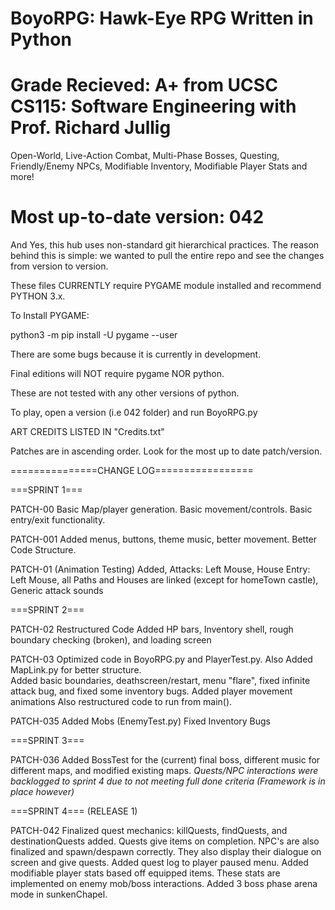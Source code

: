 # BoyoRPG: Hawk-Eye RPG Written in Python
# Grade Recieved: A+ from UCSC CS115: Software Engineering with Prof. Richard Jullig

Open-World, Live-Action Combat, Multi-Phase Bosses, Questing, Friendly/Enemy NPCs, Modifiable Inventory, Modifiable Player Stats and more! 

# Most up-to-date version: 042

And Yes, this hub uses non-standard git hierarchical practices. 
The reason behind this is simple: we wanted to pull the entire repo and see the changes from version to version. 

These files CURRENTLY require PYGAME module installed and recommend PYTHON 3.x. 

To Install PYGAME: 

python3 -m pip install -U pygame --user

There are some bugs because it is currently in development. 

Final editions will NOT require pygame NOR python. 

These are not tested with any other versions of python. 

To play, open a version (i.e 042 folder) and run BoyoRPG.py

ART CREDITS LISTED IN "Credits.txt"

Patches are in ascending order. Look for the most up to date patch/version. 

===============CHANGE LOG=================

===SPRINT 1===

PATCH-00
Basic Map/player generation. Basic movement/controls. Basic entry/exit functionality.

PATCH-001
Added menus, buttons, theme music, better movement. 
Better Code Structure.

PATCH-01 (Animation Testing) 
Added, Attacks: Left Mouse, House Entry: Left Mouse, all Paths and Houses are linked (except for homeTown castle), Generic attack sounds

===SPRINT 2===

PATCH-02
Restructured Code 
Added HP bars, Inventory shell, rough boundary checking (broken),  and loading screen

PATCH-03
Optimized code in BoyoRPG.py and PlayerTest.py. Also Added MapLink.py for better structure.  
Added basic boundaries, deathscreen/restart, menu "flare", fixed infinite attack bug, and fixed some inventory bugs. 
Added player movement animations
Also restructured code to run from main(). 

PATCH-035
Added Mobs (EnemyTest.py)
Fixed Inventory Bugs

===SPRINT 3===

PATCH-036
Added BossTest for the (current) final boss, different music for different maps, and modified existing maps. 
*Quests/NPC interactions were backlogged to sprint 4 due to not meeting full done criteria (Framework is in place however)*


===SPRINT 4=== (RELEASE 1)

PATCH-042
Finalized quest mechanics: killQuests, findQuests, and destinationQuests added. Quests give items on completion. 
NPC's are also finalized and spawn/despawn correctly. They also display their dialogue on screen and give quests. 
Added quest log to player paused menu. 
Added modifiable player stats based off equipped items. These stats are implemented on enemy mob/boss interactions. 
Added 3 boss phase arena mode in sunkenChapel. 
